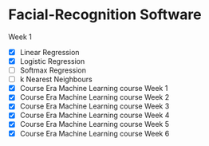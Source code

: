 # Facial-Recognition Software 
Week 1 
- [x] Linear Regression
- [x] Logistic Regression
- [ ] Softmax Regression
- [ ] k Nearest Neighbours
- [x] Course Era Machine Learning course Week 1 
- [x] Course Era Machine Learning course Week 2 
- [x] Course Era Machine Learning course Week 3
- [x] Course Era Machine Learning course Week 4 
- [x] Course Era Machine Learning course Week 5 
- [x] Course Era Machine Learning course Week 6
